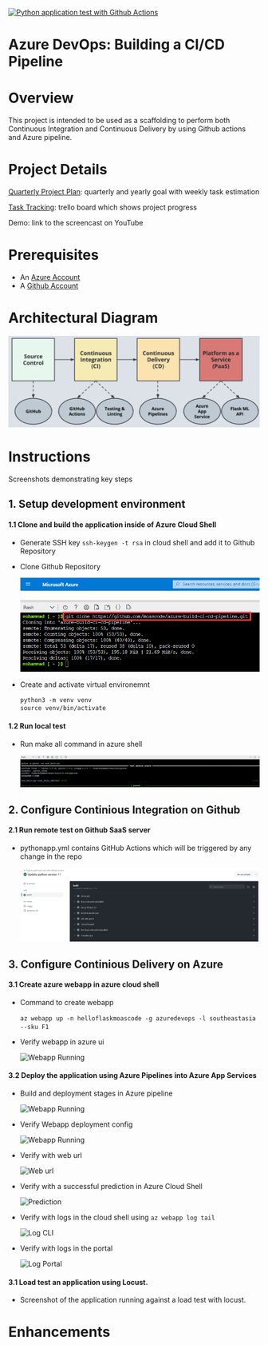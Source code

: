 [![Python application test with Github Actions](https://github.com/moascode/azure-build-ci-cd-pipeline/actions/workflows/pythonapp.yml/badge.svg)](https://github.com/moascode/azure-build-ci-cd-pipeline/actions/workflows/pythonapp.yml)
  
# Azure DevOps: Building a CI/CD Pipeline

# Overview
This project is intended to be used as a scaffolding to perform both Continuous Integration and Continuous Delivery by using Github actions and Azure pipeline.

# Project Details
[Quarterly Project Plan](./project%20info/Project%20Plan_%20Building%20CI-CD%20Pipeline.xlsx): quarterly and yearly goal with weekly task estimation

[Task Tracking](https://trello.com/b/RV1s9H7y/building-a-ci-cd-pipeline): trello board which shows project progress

Demo: link to the screencast on YouTube
  
# Prerequisites

- An [Azure Account](https://portal.azure.com) 
- A [Github Account](https://github.com)
  
# Architectural Diagram

![Project Architecture](./project%20info/Project%20architecture.png)
  
# Instructions
Screenshots demonstrating key steps
  
## 1. Setup development environment

#### 1.1 Clone and build the application inside of Azure Cloud Shell
- Generate SSH key `ssh-keygen -t rsa` in cloud shell and add it to Github Repository
- Clone Github Repository

  ![Repo Clone](./project%20info/clone_repo.png)
- Create and activate virtual environemnt

  ```
  python3 -m venv venv
  source venv/bin/activate
  ```
  
#### 1.2 Run local test
- Run make all command in azure shell

  ![Test Passed](./project%20info/make_all_pass_test.png)
  
## 2. Configure Continious Integration on Github

#### 2.1 Run remote test on Github SaaS server
- pythonapp.yml contains GitHub Actions which will be triggered by any change in the repo

  ![Github Build](./project%20info/github_actions_build.png)
  
## 3. Configure Continious Delivery on Azure

#### 3.1 Create azure webapp in azure cloud shell
- Command to create webapp

  ```az webapp up -n helloflaskmoascode -g azuredevops -l southeastasia --sku F1```
- Verify webapp in azure ui

  ![Webapp Running](./project%20info/web_app_running.png)

#### 3.2 Deploy the application using Azure Pipelines into Azure App Services
- Build and deployment stages in Azure pipeline

  ![Webapp Running](./project%20info/successful_build_deploy.png)

- Verify Webapp deployment config

  ![Webapp Running](./project%20info/webapp_deployment.png)

- Verify with web url

  ![Web url](./project%20info/successful_web_home.png)

- Verify with a successful prediction in Azure Cloud Shell

  ![Prediction](./project%20info/successful_prediction.png)

- Verify with logs in the cloud shell using ```az webapp log tail```

  ![Log CLI](./project%20info/webapp_log_cli.png)

- Verify with logs in the portal

  ![Log Portal](./project%20info/webapp_log_portal.png)

#### 3.1 Load test an application using Locust.

- Screenshot of the application running against a load test with locust.
  
# Enhancements
  


